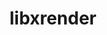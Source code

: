 ---
title: "libxrender"
layout: cache
categories: [package, develop]
meta: {"compilers": ["gcc@11.1.0", "gcc@11.4.0", "gcc@13.2.0", "gcc@9.4.0", "intel-oneapi-compilers@2025.1.0"], "num_specs": 40, "num_specs_by_stack": {"data-vis-sdk": 3, "e4s": 9, "e4s-neoverse_v1": 4, "e4s-oneapi": 1, "e4s-power": 1, "e4s-rocm-external": 3, "gpu-tests": 15, "hep": 3, "ml-linux-x86_64-rocm": 4, "root": 40}, "oss": ["ubuntu20.04", "ubuntu22.04", "ubuntu24.04"], "platforms": ["linux"], "stacks": ["data-vis-sdk", "e4s", "e4s-neoverse_v1", "e4s-oneapi", "e4s-power", "e4s-rocm-external", "gpu-tests", "hep", "ml-linux-x86_64-rocm", "root"], "targets": ["neoverse_v1", "ppc64le", "x86_64_v3"], "versions": ["0.9.10", "0.9.11", "0.9.12"]}
spec_details: [{"compiler": "gcc@13.2.0", "hash": "2p7ad5e3bu2snnfttawo5et4zh7pbvkv", "os": "ubuntu24.04", "platform": "linux", "size": "-", "stacks": ["ml-linux-x86_64-rocm", "root"], "target": "x86_64_v3", "variants": ["build_system=autotools"], "versions": ["0.9.12"]}, {"compiler": "intel-oneapi-compilers@2025.1.0", "hash": "32ck3jk3xhpdfgjzsnp2pmzjsabigsi3", "os": "ubuntu22.04", "platform": "linux", "size": "-", "stacks": ["e4s-oneapi", "root"], "target": "x86_64_v3", "variants": ["build_system=autotools"], "versions": ["0.9.12"]}, {"compiler": "gcc@11.4.0", "hash": "52euf7vqet2yuxytwdauihhpjdv4ll3d", "os": "ubuntu22.04", "platform": "linux", "size": "-", "stacks": ["e4s", "root"], "target": "x86_64_v3", "variants": ["build_system=autotools"], "versions": ["0.9.12"]}, {"compiler": "gcc@11.1.0", "hash": "5govhm4hrfpw3t74xtkmztfvgns4c5od", "os": "ubuntu20.04", "platform": "linux", "size": "-", "stacks": ["data-vis-sdk", "root"], "target": "x86_64_v3", "variants": ["build_system=autotools"], "versions": ["0.9.12"]}, {"compiler": "gcc@11.1.0", "hash": "5xchepjankicevxmllbfxmgmismgyb4n", "os": "ubuntu20.04", "platform": "linux", "size": "-", "stacks": ["gpu-tests", "root"], "target": "x86_64_v3", "variants": ["build_system=autotools"], "versions": ["0.9.10"]}, {"compiler": "gcc@11.1.0", "hash": "6jmkpxamfrbzw6oyltaxn3r72hgis2yf", "os": "ubuntu20.04", "platform": "linux", "size": "-", "stacks": ["data-vis-sdk", "root"], "target": "x86_64_v3", "variants": ["build_system=autotools"], "versions": ["0.9.12"]}, {"compiler": "gcc@11.1.0", "hash": "6ofapiqtx5kuw3jzofidotcjj2cmyckz", "os": "ubuntu20.04", "platform": "linux", "size": "-", "stacks": ["gpu-tests", "root"], "target": "x86_64_v3", "variants": ["build_system=autotools"], "versions": ["0.9.10"]}, {"compiler": "gcc@11.4.0", "hash": "7ybr4jiqiessrjhm2rh7gojntfqlx7ku", "os": "ubuntu22.04", "platform": "linux", "size": "-", "stacks": ["hep", "root"], "target": "x86_64_v3", "variants": ["build_system=autotools"], "versions": ["0.9.12"]}, {"compiler": "gcc@11.4.0", "hash": "axn6qcxmvf7b74whpdazfijzqfbw7czi", "os": "ubuntu22.04", "platform": "linux", "size": "-", "stacks": ["e4s-neoverse_v1", "root"], "target": "neoverse_v1", "variants": ["build_system=autotools"], "versions": ["0.9.11"]}, {"compiler": "gcc@11.1.0", "hash": "bjsxpxezuebbaoihxob2l2f2wcs6cq5x", "os": "ubuntu20.04", "platform": "linux", "size": "-", "stacks": ["gpu-tests", "root"], "target": "x86_64_v3", "variants": ["build_system=autotools"], "versions": ["0.9.10"]}, {"compiler": "gcc@11.1.0", "hash": "cbnjauu6jqsvrcdince67pkgl75rtf7d", "os": "ubuntu20.04", "platform": "linux", "size": "-", "stacks": ["gpu-tests", "root"], "target": "x86_64_v3", "variants": ["build_system=autotools"], "versions": ["0.9.10"]}, {"compiler": "gcc@11.4.0", "hash": "cx4wx352vzn4szqmgpvj522fbtwj5b3z", "os": "ubuntu22.04", "platform": "linux", "size": "-", "stacks": ["e4s", "e4s-rocm-external", "root"], "target": "x86_64_v3", "variants": ["build_system=autotools"], "versions": ["0.9.12"]}, {"compiler": "gcc@11.4.0", "hash": "dyjsn73cb4ytfsqib4yhzgmwdrr2oyc5", "os": "ubuntu22.04", "platform": "linux", "size": "-", "stacks": ["e4s", "root"], "target": "x86_64_v3", "variants": ["build_system=autotools"], "versions": ["0.9.12"]}, {"compiler": "gcc@11.4.0", "hash": "emi6qfunzirx3pp24gbya4qxy477ckty", "os": "ubuntu22.04", "platform": "linux", "size": "-", "stacks": ["e4s-neoverse_v1", "root"], "target": "neoverse_v1", "variants": ["build_system=autotools"], "versions": ["0.9.11"]}, {"compiler": "gcc@11.4.0", "hash": "flpy7rkk4pxcilk7klrq6wqo5ui3jbbh", "os": "ubuntu22.04", "platform": "linux", "size": "-", "stacks": ["e4s", "e4s-rocm-external", "root"], "target": "x86_64_v3", "variants": ["build_system=autotools"], "versions": ["0.9.12"]}, {"compiler": "gcc@11.4.0", "hash": "fvjtequhoxbdoy7eaqnr26gh5zsdla5x", "os": "ubuntu22.04", "platform": "linux", "size": "-", "stacks": ["e4s-neoverse_v1", "root"], "target": "neoverse_v1", "variants": ["build_system=autotools"], "versions": ["0.9.11"]}, {"compiler": "gcc@11.1.0", "hash": "g7rqfvzxi4dlwmo474mi3ryvkm2il6eb", "os": "ubuntu20.04", "platform": "linux", "size": "-", "stacks": ["gpu-tests", "root"], "target": "x86_64_v3", "variants": ["build_system=autotools"], "versions": ["0.9.10"]}, {"compiler": "gcc@11.1.0", "hash": "h4smwmfest5ky7bzizi55nc4s77gq6cy", "os": "ubuntu20.04", "platform": "linux", "size": "-", "stacks": ["gpu-tests", "root"], "target": "x86_64_v3", "variants": ["build_system=autotools"], "versions": ["0.9.10"]}, {"compiler": "gcc@11.1.0", "hash": "h6vwnzszpglx7noi3ln64v6qzoz3fjzq", "os": "ubuntu20.04", "platform": "linux", "size": "-", "stacks": ["gpu-tests", "root"], "target": "x86_64_v3", "variants": ["build_system=autotools"], "versions": ["0.9.10"]}, {"compiler": "gcc@11.4.0", "hash": "hid657r36d5yoi3lhxltobbl3uczfa57", "os": "ubuntu22.04", "platform": "linux", "size": "-", "stacks": ["e4s", "root"], "target": "x86_64_v3", "variants": ["build_system=autotools"], "versions": ["0.9.12"]}, {"compiler": "gcc@13.2.0", "hash": "hy4ijkcdizxvkiwcpx7kgtaxxtuh5dce", "os": "ubuntu24.04", "platform": "linux", "size": "-", "stacks": ["ml-linux-x86_64-rocm", "root"], "target": "x86_64_v3", "variants": ["build_system=autotools"], "versions": ["0.9.12"]}, {"compiler": "gcc@11.4.0", "hash": "ifqyxwooncdeqfp7k2hwcmdwr55x3ezk", "os": "ubuntu22.04", "platform": "linux", "size": "-", "stacks": ["e4s", "root"], "target": "x86_64_v3", "variants": ["build_system=autotools"], "versions": ["0.9.12"]}, {"compiler": "gcc@11.1.0", "hash": "jq45qibuehl67ony3ktfi7mqgpptpagh", "os": "ubuntu20.04", "platform": "linux", "size": "-", "stacks": ["data-vis-sdk", "root"], "target": "x86_64_v3", "variants": ["build_system=autotools"], "versions": ["0.9.12"]}, {"compiler": "gcc@11.1.0", "hash": "kmorv5ucsknc65bxj2fxy6dftjykmobz", "os": "ubuntu20.04", "platform": "linux", "size": "-", "stacks": ["gpu-tests", "root"], "target": "x86_64_v3", "variants": ["build_system=autotools"], "versions": ["0.9.10"]}, {"compiler": "gcc@11.4.0", "hash": "lpaa2oeg2spoqw75fzogtpysndor3vbj", "os": "ubuntu22.04", "platform": "linux", "size": "-", "stacks": ["e4s", "root"], "target": "x86_64_v3", "variants": ["build_system=autotools"], "versions": ["0.9.12"]}, {"compiler": "gcc@11.1.0", "hash": "lq5pjqgs4urnjzcmxgiykbyuq4znu4bk", "os": "ubuntu20.04", "platform": "linux", "size": "-", "stacks": ["gpu-tests", "root"], "target": "x86_64_v3", "variants": ["build_system=autotools"], "versions": ["0.9.10"]}, {"compiler": "gcc@11.1.0", "hash": "mgmiourtff4qj6rrc6dr7qmmzoxeiqyh", "os": "ubuntu20.04", "platform": "linux", "size": "-", "stacks": ["gpu-tests", "root"], "target": "x86_64_v3", "variants": ["build_system=autotools"], "versions": ["0.9.10"]}, {"compiler": "gcc@13.2.0", "hash": "orlmlhdennuzrdnwrlho3qkkse5dinr3", "os": "ubuntu24.04", "platform": "linux", "size": "-", "stacks": ["ml-linux-x86_64-rocm", "root"], "target": "x86_64_v3", "variants": ["build_system=autotools"], "versions": ["0.9.12"]}, {"compiler": "gcc@11.4.0", "hash": "p3bt56wf6i3bucq52jfqkpww5ly3grcm", "os": "ubuntu22.04", "platform": "linux", "size": "-", "stacks": ["hep", "root"], "target": "x86_64_v3", "variants": ["build_system=autotools"], "versions": ["0.9.12"]}, {"compiler": "gcc@11.1.0", "hash": "pmdbwi7sb65ug4dsdof5royn5hdwujhu", "os": "ubuntu20.04", "platform": "linux", "size": "-", "stacks": ["gpu-tests", "root"], "target": "x86_64_v3", "variants": ["build_system=autotools"], "versions": ["0.9.10"]}, {"compiler": "gcc@11.4.0", "hash": "sexwq6foazpc2vkojupxz2tq7wg4ebcy", "os": "ubuntu22.04", "platform": "linux", "size": "-", "stacks": ["hep", "root"], "target": "x86_64_v3", "variants": ["build_system=autotools"], "versions": ["0.9.12"]}, {"compiler": "gcc@11.1.0", "hash": "sjjmm2pitj2vzitxfw2ze6gml4gpgocl", "os": "ubuntu20.04", "platform": "linux", "size": "-", "stacks": ["gpu-tests", "root"], "target": "x86_64_v3", "variants": ["build_system=autotools"], "versions": ["0.9.10"]}, {"compiler": "gcc@11.4.0", "hash": "tw54tobj2v6mhddkihlhbr24z6uurf6a", "os": "ubuntu22.04", "platform": "linux", "size": "-", "stacks": ["e4s", "e4s-rocm-external", "root"], "target": "x86_64_v3", "variants": ["build_system=autotools"], "versions": ["0.9.12"]}, {"compiler": "gcc@11.4.0", "hash": "v2evlnqet62hfea46dljxplaxrtkycvp", "os": "ubuntu22.04", "platform": "linux", "size": "-", "stacks": ["e4s-neoverse_v1", "root"], "target": "neoverse_v1", "variants": ["build_system=autotools"], "versions": ["0.9.11"]}, {"compiler": "gcc@11.1.0", "hash": "vbn3pbqgh6negspzeuhhxoibklsdihdb", "os": "ubuntu20.04", "platform": "linux", "size": "-", "stacks": ["gpu-tests", "root"], "target": "x86_64_v3", "variants": ["build_system=autotools"], "versions": ["0.9.10"]}, {"compiler": "gcc@9.4.0", "hash": "vkctab7uqpojtyjponihgs2zueflkf5d", "os": "ubuntu20.04", "platform": "linux", "size": "-", "stacks": ["e4s-power", "root"], "target": "ppc64le", "variants": ["build_system=autotools"], "versions": ["0.9.11"]}, {"compiler": "gcc@11.1.0", "hash": "waoqbsdi5k3vkgeajreudwlrir3iwadc", "os": "ubuntu20.04", "platform": "linux", "size": "-", "stacks": ["gpu-tests", "root"], "target": "x86_64_v3", "variants": ["build_system=autotools"], "versions": ["0.9.10"]}, {"compiler": "gcc@13.2.0", "hash": "wl4gpd64v6fmd3h6kc2adpibuogerd2y", "os": "ubuntu24.04", "platform": "linux", "size": "-", "stacks": ["ml-linux-x86_64-rocm", "root"], "target": "x86_64_v3", "variants": ["build_system=autotools"], "versions": ["0.9.12"]}, {"compiler": "gcc@11.4.0", "hash": "ybjphxepsp6loxy4sw4ovtevnz7vwion", "os": "ubuntu22.04", "platform": "linux", "size": "-", "stacks": ["e4s", "root"], "target": "x86_64_v3", "variants": ["build_system=autotools"], "versions": ["0.9.12"]}, {"compiler": "gcc@11.1.0", "hash": "yg4in6yjrcpb52obrnjo4m6n7zbtec7x", "os": "ubuntu20.04", "platform": "linux", "size": "-", "stacks": ["gpu-tests", "root"], "target": "x86_64_v3", "variants": ["build_system=autotools"], "versions": ["0.9.10"]}]
---